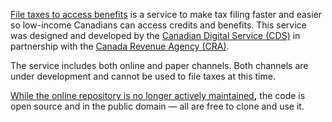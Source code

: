 [File taxes to access benefits](https://claim-tax-benefits.herokuapp.com/start) is a service to make tax filing faster and easier so low-income Canadians can access credits and benefits. This service was designed and developed by the [Canadian Digital Service (CDS)](https://digital.canada.ca/) in partnership with the [Canada Revenue Agency (CRA)](https://www.canada.ca/en/revenue-agency.html).

The service includes both online and paper channels. Both channels are under development and cannot be used to file taxes at this time.

[While the online repository is no longer actively maintained](/continuing-development/)**,** the code is open source and in the public domain — all are free to clone and use it.
